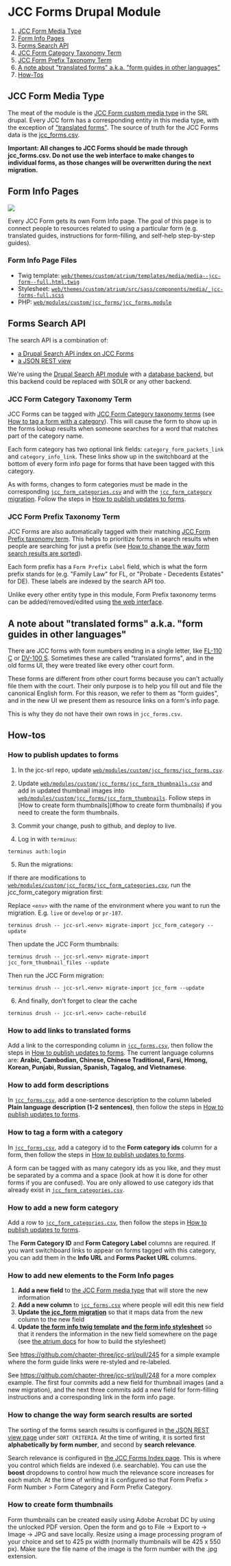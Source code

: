 # JCC Forms Drupal Module

1. [JCC Form Media Type](#jcc-form-media-type)
2. [Form Info Pages](#form-info-pages)
3. [Forms Search API](#forms-search-api)
4. [JCC Form Category Taxonomy Term](#jcc-form-category-taxonomy-term)
5. [JCC Form Prefix Taxonomy Term](#jcc-form-prefix-taxonomy-term)
6. [A note about "translated forms" a.k.a. "form guides in other languages"](#a-note-about-translated-forms-aka-form-guides-in-other-languages)
7. [How-Tos](#how-tos)

## JCC Form Media Type

The meat of the module is the [JCC Form custom media type](https://selfhelp.courts.ca.gov/admin/structure/media/manage/jcc_form) in the SRL drupal. Every JCC form has a corresponding entity in this media type, with the exception of ["translated forms"](#a-note-about-translated-forms-aka-form-guides-in-other-languages). The source of truth for the JCC Forms data is the [jcc_forms.csv](jcc_forms.csv).

**Important: All changes to JCC Forms should be made through jcc_forms.csv. Do not use the web interface to make changes to individual forms, as those changes will be overwritten during the next migration.**

## Form Info Pages

![](form-info-page-screenshot.png)

Every JCC Form gets its own Form Info page. The goal of this page is to connect people to resources related to using a particular form (e.g. translated guides, instructions for form-filling, and self-help step-by-step guides).

### Form Info Page Files

- Twig template: [`web/themes/custom/atrium/templates/media/media--jcc-form--full.html.twig`](../../../themes/custom/atrium/templates/media/media--jcc-form--full.html.twig)
- Stylesheet: [`web/themes/custom/atrium/src/sass/components/media/_jcc-forms-full.scss`](../../../themes/custom/atrium/src/sass/components/media/_jcc-forms-full.scss)
- PHP: [`web/modules/custom/jcc_forms/jcc_forms.module`](jcc_forms.module)

## Forms Search API

The search API is a combination of:

- [a Drupal Search API index on JCC Forms](https://selfhelp.courts.ca.gov/admin/config/search/search-api/index/jcc_forms_index)
- [a JSON REST view](https://selfhelp.courts.ca.gov/admin/structure/views/view/jcc_forms_search_json_api/edit/rest_export_1)

We're using the [Drupal Search API module](https://www.drupal.org/project/search_api) with a [database backend](https://www.drupal.org/project/search_api_db), but this backend could be replaced with SOLR or any other backend.

### JCC Form Category Taxonomy Term

JCC Forms can be tagged with [JCC Form Category taxonomy terms](https://selfhelp.courts.ca.gov/admin/structure/taxonomy/manage/jcc_form_category/overview) (see [How to tag a form with a category](#how-to-tag-a-form-with-a-category)). This will cause the form to show up in the forms lookup results when someone searches for a word that matches part of the category name.

Each form category has two optional link fields: `category_form_packets_link` and `category_info_link`. These links show up in the switchboard at the bottom of every form info page for forms that have been tagged with this category.

As with forms, changes to form categories must be made in the corresponding [`jcc_form_categories.csv`](jcc_form_categories.csv) and with the [`jcc_form_category` migration](../../../../config/config-default/migrate_plus.migration.jcc_form_category.yml). Follow the steps in [How to publish updates to forms](#how-to-publish-updates-to-forms).

### JCC Form Prefix Taxonomy Term

JCC Forms are also automatically tagged with their matching [JCC Form Prefix taxonomy term](https://selfhelp.courts.ca.gov/admin/structure/taxonomy/manage/jcc_form_prefix/overview). This helps to prioritize forms in search results when people are searching for just a prefix (see [How to change the way form search results are sorted](how-to-change-the-way-form-search-results-are-sorted)).

Each form prefix has a `Form Prefix Label` field, which is what the form prefix stands for (e.g. "Family Law" for FL, or "Probate - Decedents Estates" for DE). These labels are indexed by the search API too.

Unlike every other entity type in this module, Form Prefix taxonomy terms can be added/removed/edited using [the web interface](https://selfhelp.courts.ca.gov/admin/structure/taxonomy/manage/jcc_form_prefix/overview).

## A note about "translated forms" a.k.a. "form guides in other languages"

There are JCC forms with form numbers ending in a single letter, like [FL-110 C](https://www.courts.ca.gov/documents/fl110c.pdf) or [DV-100 S](https://www.courts.ca.gov/documents/dv100s.pdf). Sometimes these are called "translated forms", and in the old forms UI, they were treated like every other court form.

These forms are different from other court forms because you can't actually file them with the court. Their only purpose is to help you fill out and file the canonical English form. For this reason, we refer to them as "form guides", and in the new UI we present them as resource links on a form's info page.

This is why they do not have their own rows in `jcc_forms.csv`.

## How-tos

### How to publish updates to forms

1) In the jcc-srl repo, update [`web/modules/custom/jcc_forms/jcc_forms.csv`](jcc_forms.csv).

2) Update [`web/modules/custom/jcc_forms/jcc_form_thumbnails.csv`](jcc_form_thumbnails.csv) and add in updated thumbnail images into [`web/modules/custom/jcc_forms/jcc_form_thumbnails`](jcc_form_thumbnails). Follow steps in [How to create form thumbnails](#how to create form thumbnails) if you need to create the form thumbnails.

3) Commit your change, push to github, and deploy to live.

4) Log in with `terminus`:

```
terminus auth:login
```

5) Run the migrations:

If there are modifications to [`web/modules/custom/jcc_forms/jcc_form_categories.csv`](jcc_form_categories.csv), run the jcc_form_category migration first:

Replace `<env>` with the name of the environment where you want to run the migration. E.g. `live` or `develop` or `pr-187`.

```
terminus drush -- jcc-srl.<env> migrate-import jcc_form_category --update
```

Then update the JCC Form thumbnails:

```
terminus drush -- jcc-srl.<env> migrate-import jcc_form_thumbnail_files --update
```

Then run the JCC Form migration:

```
terminus drush -- jcc-srl.<env> migrate-import jcc_form --update
```

6) And finally, don't forget to clear the cache

```
terminus drush -- jcc-srl.<env> cache-rebuild
```

### How to add links to translated forms

Add a link to the corresponding column in [`jcc_forms.csv`](jcc_forms.csv), then follow the steps in [How to publish updates to forms](#how-to-publish-updates-to-forms). The current language columns are: **Arabic, Cambodian, Chinese, Chinese Traditional, Farsi, Hmong, Korean, Punjabi, Russian, Spanish, Tagalog, and Vietnamese**.

### How to add form descriptions 

In [`jcc_forms.csv`](jcc_forms.csv), add a one-sentence description to the column labeled **Plain language description (1-2 sentences)**, then follow the steps in [How to publish updates to forms](#how-to-publish-updates-to-forms).

### How to tag a form with a category

In [`jcc_forms.csv`](jcc_forms.csv), add a category id to the **Form category ids** column for a form, then follow the steps in [How to publish updates to forms](#how-to-publish-updates-to-forms).

A form can be tagged with as many category ids as you like, and they must be separated by a comma and a space (look at how it is done for other forms if you are confused). You are only allowed to use category ids that already exist in [`jcc_form_categories.csv`](jcc_form_categories.csv).

### How to add a new form category

Add a row to [`jcc_form_categories.csv`](jcc_form_categories.csv), then follow the steps in [How to publish updates to forms](#how-to-publish-updates-to-forms).

The **Form Category ID** and **Form Category Label** columns are required. If you want switchboard links to appear on forms tagged with this category, you can add them in the **Info URL** and **Forms Packet URL** columns.

### How to add new elements to the Form Info pages

1. **Add a new field** to [the JCC Form media type](https://selfhelp.courts.ca.gov/admin/structure/media/manage/jcc_form/fields) that will store the new information
2. **Add a new column** to [`jcc_forms.csv`](jcc_forms.csv) where people will edit this new field
3. **Update [the jcc_form migration](../../../../config/config-default/migrate_plus.migration.jcc_form.yml)** so that it maps data from the new column to the new field
4. **Update [the form info twig template](../../../themes/custom/atrium/templates/media/media--jcc-form--full.html.twig) and [the form info stylesheet](../../../themes/custom/atrium/src/sass/components/media/_jcc-forms-full.scss)** so that it renders the information in the new field somewhere on the page (see [the atrium docs](../../../themes/custom/atrium#3-atrium-installation) for how to build the stylesheet)

See https://github.com/chapter-three/jcc-srl/pull/245 for a simple example where the form guide links were re-styled and re-labeled.

See https://github.com/chapter-three/jcc-srl/pull/248 for a more complex example. The first four commits add a new field for thumbnail images (and a new migration), and the next three commits add a new field for form-filling instructions and a corresponding link in the form info page.

### How to change the way form search results are sorted

The sorting of the forms search results is configured in [the JSON REST view page](https://selfhelp.courts.ca.gov/admin/structure/views/view/jcc_forms_search_json_api/edit/rest_export_1) under `SORT CRITERIA`. At the time of writing, it is sorted first **alphabetically by form number**, and second by **search relevance**.

Search relevance is configured in [the JCC Forms Index page](https://selfhelp.courts.ca.gov/admin/config/search/search-api/index/jcc_forms_index/fields). This is where you control which fields are indexed (i.e. searchable). You can use the **boost** dropdowns to control how much the relevance score increases for each match. At the time of writing it is configured so that Form Prefix > Form Number > Form Category and Form Prefix Category.

### How to create form thumbnails

Form thumbnails can be created easily using Adobe Acrobat DC by using the unlocked PDF version. Open the form and go to File -> Export to -> Image -> JPG and save locally. Resize using a image processing program of your choice and set to 425 px width (normally thumbnails will be 425 x 550 px). Make sure the file name of the image is the form number with the .jpg extension.